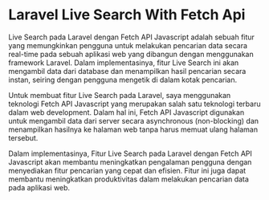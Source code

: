 # Laravel Live Search With Fetch Api

Live Search pada Laravel dengan Fetch API Javascript adalah sebuah fitur yang memungkinkan pengguna untuk melakukan pencarian data secara real-time pada sebuah aplikasi web yang dibangun dengan menggunakan framework Laravel. Dalam implementasinya, fitur Live Search ini akan mengambil data dari database dan menampilkan hasil pencarian secara instan, seiring dengan pengguna mengetik di dalam kotak pencarian.

Untuk membuat fitur Live Search pada Laravel, saya menggunakan teknologi Fetch API Javascript yang merupakan salah satu teknologi terbaru dalam web development. Dalam hal ini, Fetch API Javascript digunakan untuk mengambil data dari server secara asynchronous (non-blocking) dan menampilkan hasilnya ke halaman web tanpa harus memuat ulang halaman tersebut.

Dalam implementasinya, Fitur Live Search pada Laravel dengan Fetch API Javascript akan membantu meningkatkan pengalaman pengguna dengan menyediakan fitur pencarian yang cepat dan efisien. Fitur ini juga dapat membantu meningkatkan produktivitas dalam melakukan pencarian data pada aplikasi web.
